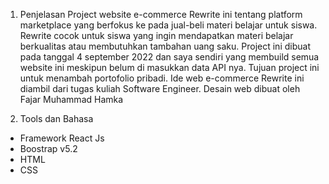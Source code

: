 1.	Penjelasan
Project website e-commerce Rewrite ini tentang platform marketplace yang berfokus ke pada jual-beli materi belajar untuk siswa. Rewrite cocok untuk siswa yang ingin mendapatkan materi belajar berkualitas atau membutuhkan tambahan uang saku. Project ini dibuat pada tanggal 4 september 2022 dan saya sendiri yang membuild semua website ini meskipun belum di masukkan data API nya. Tujuan project ini untuk menambah portofolio pribadi. Ide web e-commerce Rewrite ini diambil dari tugas kuliah Software Engineer. Desain web dibuat oleh Fajar Muhammad Hamka

2.	Tools dan Bahasa
-	Framework React Js
-	Boostrap v5.2
-	HTML
-	CSS


